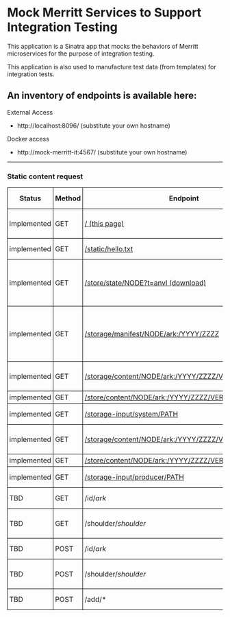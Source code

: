 # Mock Merritt Services to Support Integration Testing

This application is a Sinatra app that mocks the behaviors of Merritt microservices for the purpose of integration testing.

This application is also used to manufacture test data (from templates) for integration tests.

## An inventory of endpoints is available here:

External Access
- http://localhost:8096/ (substitute your own hostname)

Docker access
- http://mock-merritt-it:4567/ (substitute your own hostname)

---

### Static content request

<style>
td, th {
  border: thin solid black;
  padding: 4px;
}

table {
  border-collapse: collapse;
}
</style>

| Status | Method | Endpoint | Used-by | Source Data | Notes |
| ------ | ------ | -------- | ------- | ----------- | ----- |
| implemented | GET    | [/ (this page)](/.)  | n/a     | [README.md](https://github.com/CDLUC3/merritt-docker/blob/main/mrt-inttest-services/mock-merritt-it/README.md) | Documentation, generated from markdown |
| implemented | GET    | [/static/hello.txt](/static/hello.txt) | n/a | [static/hello.txt](https://github.com/CDLUC3/merritt-docker/blob/main/mrt-inttest-services/mock-merritt-it/static/hello.txt) | Sample static content request |
| implemented | GET    | [/store/state/NODE?t=anvl (download)](/store/state/7777?t=anvl) | inv-it | [data/7777.anvl](https://github.com/CDLUC3/merritt-docker/blob/main/mrt-inttest-services/mock-merritt-it/data/7777.anvl)| Storage Node Metadata - used to populate the inv_nodes table |
| implemented | GET    | [/storage/manifest/NODE/ark:/YYYY/ZZZZ](/storage/manifest/7777/ark%3A%2F1111%2F2222) | inv-it | [data/manifest](https://github.com/CDLUC3/merritt-docker/blob/main/mrt-inttest-services/mock-merritt-it/data/manifest) | Generate storage manifest for ark, source file is a mustache template |
| implemented | GET    | [/storage/content/NODE/ark:/YYYY/ZZZZ/VER/system/PATH](/storage/content/7777/ark%3A%2F1111%2F2222/1/system/mrt-erc.txt) | inv-it | [data/system/mrt-erc.txt](https://github.com/CDLUC3/merritt-docker/blob/main/mrt-inttest-services/mock-merritt-it/data/system/mrt-erc.txt) | Retrieve sample system file |
| implemented | GET    | [/store/content/NODE/ark:/YYYY/ZZZZ/VER/system/PATH](/store/content/7777/ark%3A%2F1111%2F2222/1/system/mrt-erc.txt) | ??? | ^^ | ^^ |
| implemented | GET    | [/storage-input/system/PATH](/storage-input/system/mrt-erc.txt) | store-it | ^^ | ^^ |
| implemented | GET    | [/storage/content/NODE/ark:/YYYY/ZZZZ/VER/producer/PATH](/storage/content/7777/ark%3A%2F1111%2F2222/1/producer/hello.txt) | inv-it | [data/producer/hello.txt](https://github.com/CDLUC3/merritt-docker/blob/main/mrt-inttest-services/mock-merritt-it/data/producer/hello.txt) | Retrieve sample producer file |
| implemented | GET    | [/store/content/NODE/ark:/YYYY/ZZZZ/VER/producer/PATH](/store/content/7777/ark%3A%2F1111%2F2222/1/producer/hello.txt) | ??? |  ^^ | ^^ |
| implemented | GET    | [/storage-input/producer/PATH](/storage-input/producer/hello.txt) | store-it | ^^ | ^^ |
| TBD | GET    | /id/*ark* | ??? | | Mock ezid retrieval |
| TBD | GET    | /shoulder/*shoulder* | ??? | | Mock ezid shoulder retrieval |
| TBD | POST   | /id/*ark* | ingest-it | | Mock data update for ark |
| TBD | POST   | /shoulder/*shoulder* | ingest-it | | Mock ark creation for a given shoulder |
| TBD | POST   | /add/* | ingest-it | | Mock storage add|
